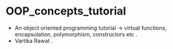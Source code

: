 # OOP_concepts_tutorial
- An object oriented programming tutorial -> virtual functions, encapsulation, polymorphism, constructors etc .
- Vartika Rawat .
